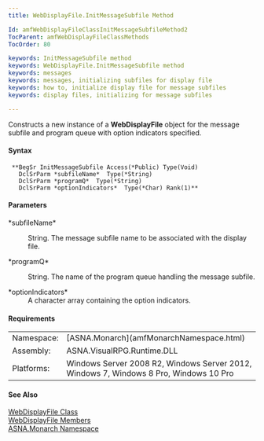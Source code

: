 ```yaml
---
title: WebDisplayFile.InitMessageSubfile Method

Id: amfWebDisplayFileClassInitMessageSubfileMethod2
TocParent: amfWebDisplayFileClassMethods
TocOrder: 80

keywords: InitMessageSubfile method
keywords: WebDisplayFile.InitMessageSubfile method
keywords: messages
keywords: messages, initializing subfiles for display file
keywords: how to, initialize display file for message subfiles
keywords: display files, initializing for message subfiles

---
```


Constructs a new instance of a **WebDisplayFile** object for the message subfile and program queue with option indicators specified.

#### Syntax
<pre class="prettyprint"><code class="language-avr"> **BegSr InitMessageSubfile Access(*Public) Type(Void)
   DclSrParm *subfileName*  Type(*String)
   DclSrParm *programQ*  Type(*String)
   DclSrParm *optionIndicators*  Type(*Char) Rank(1)** </code></pre>

#### Parameters
<dl>
        <dt>
 *subfileName* 
        </dt>
        <dd>

String. The message subfile name to be associated with the display file.
</dd>
        <dt>
 *programQ* 
        </dt>
        <dd>

String. The name of the program queue handling the message subfile.
</dd>
        <dt>
 *optionIndicators* 
        </dt>
        <dd>A character array containing the option
        indicators.</dd>
</dl>
<!-- -->

#### Requirements
<table class="dttable" cellspacing="0" cellpadding="4" width="60%">
           <colgroup>
            <col width="15%" style="font-weight:bold" />
            <col width="85%" />
          </colgroup>
          <tr>
            <td>Namespace:</td>
            <td>[ASNA.Monarch](amfMonarchNamespace.html)</td>
          </tr>
          <tr>
            <td>Assembly:</td>
            <td>ASNA.VisualRPG.Runtime.DLL</td>
          </tr>
         <tr>
            <td>Platforms:</td>
            <td>Windows Server 2008 R2, Windows Server 2012,  Windows 7, Windows 8 Pro, Windows 10 Pro</td>
         </tr>
</table>

<!-- end -->

#### See Also
[ WebDisplayFile Class](amfWebDisplayFileClass.html) <br /> [ WebDisplayFile Members](amfWebDisplayFileClassMembers.html) <br /> [ASNA.Monarch Namespace](amfMonarchNamespace.html)
